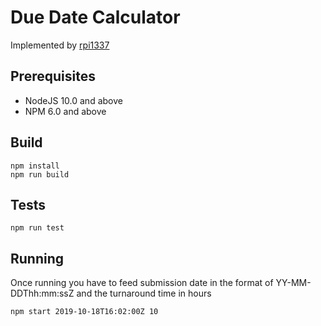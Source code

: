 # Due Date Calculator

Implemented by [rpi1337](https://twitter.com/rpi1337)


## Prerequisites

 - NodeJS 10.0 and above
 - NPM 6.0 and above


## Build

```
npm install
npm run build
```

## Tests

```
npm run test
 ```
## Running

Once running you have to feed submission date in the format of YY-MM-DDThh:mm:ssZ and the turnaround time in hours 

```
npm start 2019-10-18T16:02:00Z 10
```
